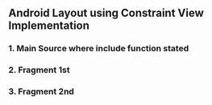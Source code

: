 ## Android Layout using Constraint View Implementation


### 1. Main Source where include function stated

### 2. Fragment 1st

### 3. Fragment 2nd
